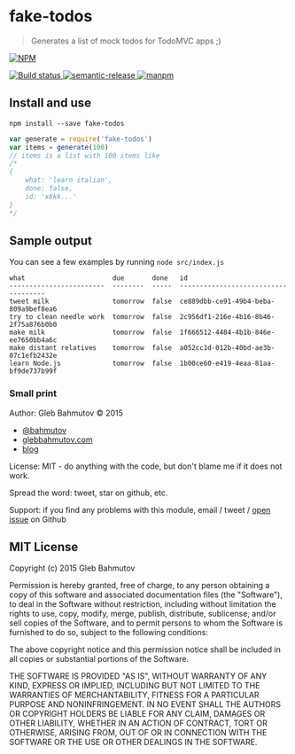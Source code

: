 # fake-todos
> Generates a list of mock todos for TodoMVC apps ;)

[![NPM][fake-todos-icon] ][fake-todos-url]

[![Build status][fake-todos-ci-image] ][fake-todos-ci-url]
[![semantic-release][semantic-image] ][semantic-url]
[![manpm](https://img.shields.io/badge/manpm-%E2%9C%93-3399ff.svg)](https://github.com/bahmutov/manpm)

## Install and use

`npm install --save fake-todos`

```js
var generate = require('fake-todos')
var items = generate(100)
// items is a list with 100 items like
/*
{
    what: 'learn italian',
    done: false,
    id: 'x8kk...'
}
*/
```

## Sample output

You can see a few examples by running `node src/index.js`

```
what                      due       done   id                                  
------------------------  --------  -----  ------------------------------------
tweet milk                tomorrow  false  ce889dbb-ce91-49b4-beba-809a9bef8ea6
try to clean needle work  tomorrow  false  2c956df1-216e-4b16-8b46-2f75a876b0b0
make milk                 tomorrow  false  1f666512-4484-4b1b-846e-ee7650bb4a6c
make distant relatives    tomorrow  false  a052cc1d-012b-40bd-ae3b-07c1efb2432e
learn Node.js             tomorrow  false  1b00ce60-e419-4eaa-81aa-bf9de737b99f
```

### Small print

Author: Gleb Bahmutov &copy; 2015

* [@bahmutov](https://twitter.com/bahmutov)
* [glebbahmutov.com](http://glebbahmutov.com)
* [blog](http://glebbahmutov.com/blog/)

License: MIT - do anything with the code, but don't blame me if it does not work.

Spread the word: tweet, star on github, etc.

Support: if you find any problems with this module, email / tweet /
[open issue](https://github.com/bahmutov/fake-todos/issues) on Github

## MIT License

Copyright (c) 2015 Gleb Bahmutov

Permission is hereby granted, free of charge, to any person
obtaining a copy of this software and associated documentation
files (the "Software"), to deal in the Software without
restriction, including without limitation the rights to use,
copy, modify, merge, publish, distribute, sublicense, and/or sell
copies of the Software, and to permit persons to whom the
Software is furnished to do so, subject to the following
conditions:

The above copyright notice and this permission notice shall be
included in all copies or substantial portions of the Software.

THE SOFTWARE IS PROVIDED "AS IS", WITHOUT WARRANTY OF ANY KIND,
EXPRESS OR IMPLIED, INCLUDING BUT NOT LIMITED TO THE WARRANTIES
OF MERCHANTABILITY, FITNESS FOR A PARTICULAR PURPOSE AND
NONINFRINGEMENT. IN NO EVENT SHALL THE AUTHORS OR COPYRIGHT
HOLDERS BE LIABLE FOR ANY CLAIM, DAMAGES OR OTHER LIABILITY,
WHETHER IN AN ACTION OF CONTRACT, TORT OR OTHERWISE, ARISING
FROM, OUT OF OR IN CONNECTION WITH THE SOFTWARE OR THE USE OR
OTHER DEALINGS IN THE SOFTWARE.

[fake-todos-icon]: https://nodei.co/npm/fake-todos.png?downloads=true
[fake-todos-url]: https://npmjs.org/package/fake-todos
[fake-todos-ci-image]: https://travis-ci.org/bahmutov/fake-todos.png?branch=master
[fake-todos-ci-url]: https://travis-ci.org/bahmutov/fake-todos
[semantic-image]: https://img.shields.io/badge/%20%20%F0%9F%93%A6%F0%9F%9A%80-semantic--release-e10079.svg
[semantic-url]: https://github.com/semantic-release/semantic-release
